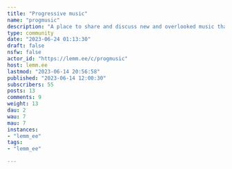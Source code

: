 ```yaml
---
title: "Progressive music" 
name: "progmusic"
description: "A place to share and discuss new and overlooked music that is progressive in both senses of the word; forward thinking music that pushes the boundaries of its genre, and music that utilizes unusual time signatures, harmonies, scales and song structures. "
type: community
date: "2023-06-24 01:13:30"
draft: false
nsfw: false
actor_id: "https://lemm.ee/c/progmusic"
host: lemm.ee
lastmod: "2023-06-14 20:56:58"
published: "2023-06-14 12:00:30"
subscribers: 55
posts: 13
comments: 9
weight: 13
dau: 2
wau: 7
mau: 7
instances:
- "lemm_ee"
tags: 
- "lemm_ee"

---
```

